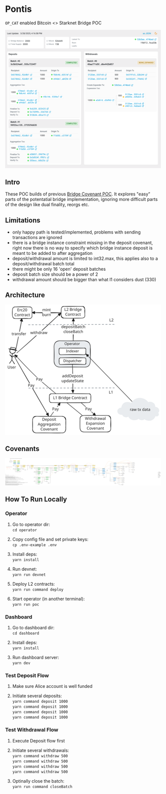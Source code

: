 # Pontis

`OP_CAT` enabled Bitcoin &lt;> Starknet Bridge POC

<p align="center" width="100%">
  <img src="./docs/img/dashboard.png" alt="dashboard"/>
</p>

## Intro

These POC builds of previous [Bridge Covenant POC](https://starkware.co/blog/implementing-a-bridge-covenant-on-op-cat-bitcoin/). It explores "easy" parts of the potentatial bridge implementation, ignoring more difficult parts of the design like dual finality, reorgs etc.

## Limitations

* only happy path is tested/implemented, problems with sending transactions are ignored
* there is a bridge instance constraint missing in the deposit covenant, right now there is no way to specify which bridge instance deposit is meant to be added to after aggregation
* deposit/withdrawal amount is limited to int32.max, this applies also to a deposit/withdrawal batch total
* there might be only 16 'open' deposit batches
* deposit batch size should be a power of 2
* withdrawal amount should be bigger than what l1 considers dust (330)

## Architecture

<p align="center" width="100%">
  <img src="./docs/img/architecture.svg" alt="architecture"/>
</p>

## Covenants

<p align="center" width="100%">
  <img src="./docs/img/covenants.svg" alt="architecture"/>
</p>

## How To Run Locally

### Operator

1. Go to operator dir:</br>```cd operator```

2. Copy config file and set private keys:</br>```cp .env-example .env```

3. Install deps:</br>```yarn install```

4. Run devnet:</br>```yarn run devnet```

5. Deploy L2 contracts:</br>```yarn run command deploy```

6. Start operator (in another terminal):</br>```yarn run poc```

### Dashboard

1. Go to dashboard dir:</br>```cd dashboard```

2. Install deps:</br>```yarn install```

3. Run dashboard server:</br>```yarn dev```

### Test Deposit Flow

1. Make sure Alice account is well funded

2. Initiate several deposits:</br>```yarn command deposit 1000```</br>```yarn command deposit 1000```</br>```yarn command deposit 1000```</br>```yarn command deposit 1000```

### Test Withdrawal Flow

1. Execute Deposit flow first

2. Initiate several withdrawals:</br>```yarn command withdraw 500```</br>```yarn command withdraw 500```</br>```yarn command withdraw 500```</br>```yarn command withdraw 500```</br>

3. Optinally close the batch:</br>```yarn run command closeBatch```